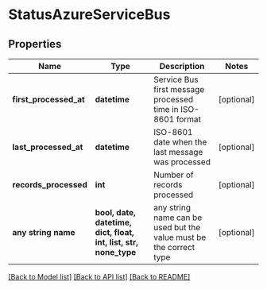 # StatusAzureServiceBus


## Properties
Name | Type | Description | Notes
------------ | ------------- | ------------- | -------------
**first_processed_at** | **datetime** | Service Bus first message processed time in ISO-8601 format | [optional] 
**last_processed_at** | **datetime** | ISO-8601 date when the last message was processed | [optional] 
**records_processed** | **int** | Number of records processed | [optional] 
**any string name** | **bool, date, datetime, dict, float, int, list, str, none_type** | any string name can be used but the value must be the correct type | [optional]

[[Back to Model list]](../README.md#documentation-for-models) [[Back to API list]](../README.md#documentation-for-api-endpoints) [[Back to README]](../README.md)


